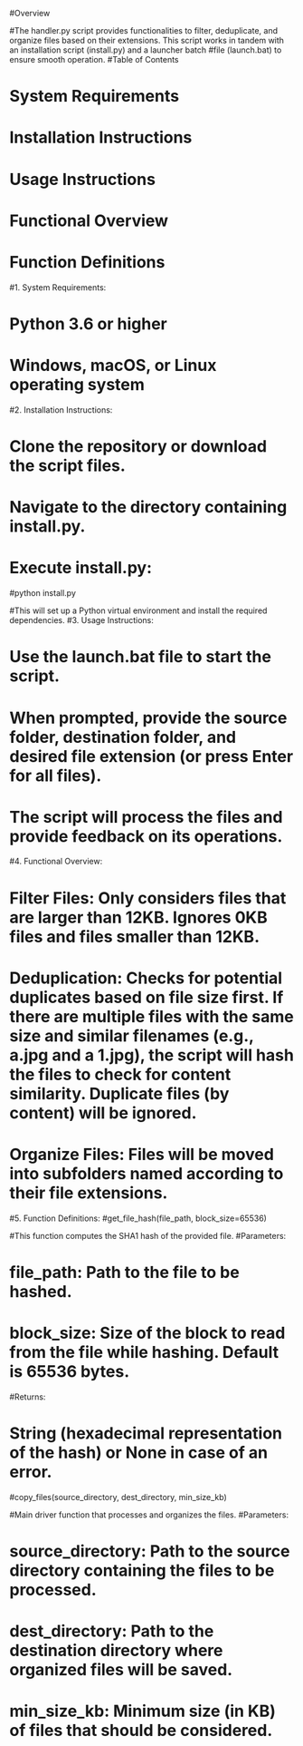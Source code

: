 #Overview

#The handler.py script provides functionalities to filter, deduplicate, and organize files based on their extensions. This script works in tandem with an installation script (install.py) and a launcher batch #file (launch.bat) to ensure smooth operation.
#Table of Contents

#    System Requirements
#    Installation Instructions
#    Usage Instructions
#    Functional Overview
#    Function Definitions

#1. System Requirements:

#    Python 3.6 or higher
#    Windows, macOS, or Linux operating system

#2. Installation Instructions:

#    Clone the repository or download the script files.
#    Navigate to the directory containing install.py.
#    Execute install.py:

#python install.py

#This will set up a Python virtual environment and install the required dependencies.
#3. Usage Instructions:

#    Use the launch.bat file to start the script.
#    When prompted, provide the source folder, destination folder, and desired file extension (or press Enter for all files).
#    The script will process the files and provide feedback on its operations.

#4. Functional Overview:

#    Filter Files: Only considers files that are larger than 12KB. Ignores 0KB files and files smaller than 12KB.
#    Deduplication: Checks for potential duplicates based on file size first. If there are multiple files with the same size and similar filenames (e.g., a.jpg and a 1.jpg), the script will hash the files to check for content similarity. Duplicate files (by content) will be ignored.
#    Organize Files: Files will be moved into subfolders named according to their file extensions.

#5. Function Definitions:
#get_file_hash(file_path, block_size=65536)

#This function computes the SHA1 hash of the provided file.
#Parameters:

#    file_path: Path to the file to be hashed.
#    block_size: Size of the block to read from the file while hashing. Default is 65536 bytes.

#Returns:

#    String (hexadecimal representation of the hash) or None in case of an error.

#copy_files(source_directory, dest_directory, min_size_kb)

#Main driver function that processes and organizes the files.
#Parameters:

#    source_directory: Path to the source directory containing the files to be processed.
#    dest_directory: Path to the destination directory where organized files will be saved.
#    min_size_kb: Minimum size (in KB) of files that should be considered.
